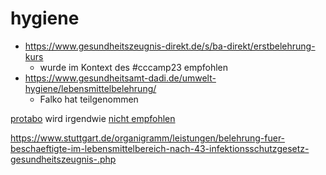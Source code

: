 # hygiene


- https://www.gesundheitszeugnis-direkt.de/s/ba-direkt/erstbelehrung-kurs
   - wurde im Kontext des #cccamp23 empfohlen 
- https://www.gesundheitsamt-dadi.de/umwelt-hygiene/lebensmittelbelehrung/ 
   - Falko hat teilgenommen 

[protabo](https://www.protabo.de/kostenlos-lebensmittelhygieneschulung-ifsg-belehrung/) wird irgendwie [nicht empfohlen](https://chaos.social/@C3Kidspace/110827078789682656)

https://www.stuttgart.de/organigramm/leistungen/belehrung-fuer-beschaeftigte-im-lebensmittelbereich-nach-43-infektionsschutzgesetz-gesundheitszeugnis-.php